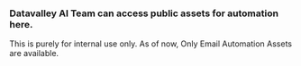 ### Datavalley AI Team can access public assets for automation here.
This is purely for internal use only. 
As of now, Only Email Automation Assets are available. 
